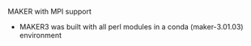 MAKER with MPI support 
- MAKER3 was built with all perl modules in a conda (maker-3.01.03) environment
